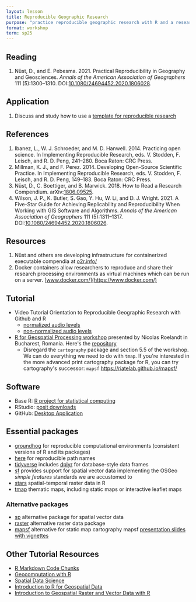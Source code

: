 ```yaml
---
layout: lesson
title: Reproducible Geographic Research
purpose: "practice reproducible geographic research with R and a research compendium"
format: workshop
term: sp25
---
```


## Reading

1. Nüst, D., and E. Pebesma. 2021. Practical Reproducibility in Geography and Geosciences. *Annals of the American Association of Geographers* 111 (5):1300–1310. DOI:[10.1080/24694452.2020.1806028](https://doi.org/10.1080/24694452.2020.1806028).

## Application

1. Discuss and study how to use a [template for reproducible research](https://github.com/HEGSRR/HEGSRR-Template)

## References

1. Ibanez, L., W. J. Schroeder, and M. D. Hanwell. 2014. Practicing open science. In Implementing Reproducible Research, eds. V. Stodden, F. Leisch, and R. D. Peng, 241–280. Boca Raton: CRC Press.
2. Millman, K. J., and F. Perez. 2014. Developing Open-Source Scientific Practice. In Implementing Reproducible Research, eds. V. Stodden, F. Leisch, and R. D. Peng, 149–183. Boca Raton: CRC Press.
3. Nüst, D., C. Boettiger, and B. Marwick. 2018. How to Read a Research Compendium. arXiv:[1806.09525](http://arxiv.org/abs/1806.09525).
4. Wilson, J. P., K. Butler, S. Gao, Y. Hu, W. Li, and D. J. Wright. 2021. A Five-Star Guide for Achieving Replicability and Reproducibility When Working with GIS Software and Algorithms. *Annals of the American Association of Geographers* 111 (5):1311–1317. DOI:[10.1080/24694452.2020.1806026](https://doi.org/10.1080/24694452.2020.1806026).

## Resources

1. Nüst and others are developing infrastructure for containerized executable compendia at [o2r.info/](https://o2r.info/)
1. Docker containers allow researchers to reproduce and share their research processing environments as virtual machines which can be run on a server. [www.docker.com/](https://www.docker.com/)

## Tutorial

- Video Tutorial Orientation to Reproducible Geographic Research with Github and R
  - [normalized audio levels](https://midd.hosted.panopto.com/Panopto/Pages/Sessions/List.aspx?folderID=0d30511e-30a1-4e22-a82a-b082011f114a)
  - [non-normalized audio levels](https://midd.hosted.panopto.com/Panopto/Pages/Sessions/List.aspx?folderID=a4152bea-fe8a-4695-95fa-b0840116ec51)
- [R for Geospatial Processing workshop](https://bakaniko.github.io/FOSS4G2019_Geoprocessing_with_R_workshop/) presented by Nicolas Roelandt in Bucharest, Romania. Here's the [repository](https://github.com/Bakaniko/FOSS4G2019_Geoprocessing_with_R_workshop)
  - Disregard the `cartography` package and section 5.5 of the workshop. We can do everything we need to do with `tmap`. If you're interested in the more advanced print cartography package for R, you can try cartography's successor: `mapsf` <https://riatelab.github.io/mapsf/>

## Software

- Base R: [R project for statistical computing](https://www.r-project.org/)
- RStudio: [posit downloads](https://posit.co/downloads/)
- GitHub: [Desktop Application](https://desktop.github.com/)

## Essential packages

- [groundhog](https://groundhogr.com/) for reproducible computational environments (consistent versions of R and its packages)
- [here](https://here.r-lib.org/) for reproducible path names
- [tidyverse](https://www.tidyverse.org/) includes [dplyr](https://dplyr.tidyverse.org/) for database-style data frames
- [sf](https://r-spatial.github.io/sf/) provides support for spatial vector data implementing the OSGeo *simple features*  standards we are accustomed to
- [stars](https://r-spatial.github.io/stars/) spatial-temporal raster data in R
- [tmap](https://r-tmap.github.io/tmap/) thematic maps, including static maps or interactive leaflet maps

### Alternative packages

- [sp](https://cran.r-project.org/web/packages/sp) alternative package for spatial vector data
- [raster](https://cran.r-project.org/web/packages/raster) alternative raster data package
- [mapsf](https://riatelab.github.io/mapsf/) alternative for static map cartography mapsf [presentation slides with vignettes](https://rcarto.github.io/user2021)

## Other Tutorial Resources

- [R Markdown Code Chunks](https://rmarkdown.rstudio.com/lesson-3.html)
- [Geocomputation with R](https://r.geocompx.org/)
- [Spatial Data Science](https://rspatial.org)
- [Introduction to R for Geospatial Data](https://datacarpentry.org/r-intro-geospatial/)
- [Introduction to Geospatial Raster and Vector Data with R](https://datacarpentry.org/r-raster-vector-geospatial/)